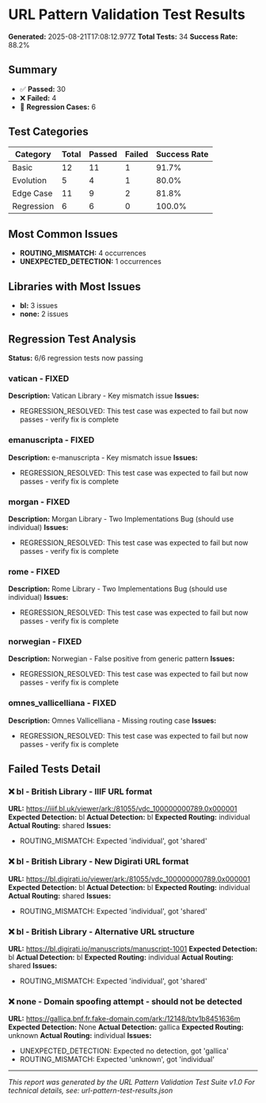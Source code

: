 # URL Pattern Validation Test Results

**Generated:** 2025-08-21T17:08:12.977Z
**Total Tests:** 34
**Success Rate:** 88.2%

## Summary

- ✅ **Passed:** 30
- ❌ **Failed:** 4
- 🔧 **Regression Cases:** 6

## Test Categories

| Category | Total | Passed | Failed | Success Rate |
|----------|-------|--------|--------|--------------|
| Basic | 12 | 11 | 1 | 91.7% |
| Evolution | 5 | 4 | 1 | 80.0% |
| Edge Case | 11 | 9 | 2 | 81.8% |
| Regression | 6 | 6 | 0 | 100.0% |

## Most Common Issues

- **ROUTING_MISMATCH:** 4 occurrences
- **UNEXPECTED_DETECTION:** 1 occurrences

## Libraries with Most Issues

- **bl:** 3 issues
- **none:** 2 issues

## Regression Test Analysis

**Status:** 6/6 regression tests now passing

### vatican - FIXED
**Description:** Vatican Library - Key mismatch issue
**Issues:**
- REGRESSION_RESOLVED: This test case was expected to fail but now passes - verify fix is complete

### emanuscripta - FIXED
**Description:** e-manuscripta - Key mismatch issue
**Issues:**
- REGRESSION_RESOLVED: This test case was expected to fail but now passes - verify fix is complete

### morgan - FIXED
**Description:** Morgan Library - Two Implementations Bug (should use individual)
**Issues:**
- REGRESSION_RESOLVED: This test case was expected to fail but now passes - verify fix is complete

### rome - FIXED
**Description:** Rome Library - Two Implementations Bug (should use individual)
**Issues:**
- REGRESSION_RESOLVED: This test case was expected to fail but now passes - verify fix is complete

### norwegian - FIXED
**Description:** Norwegian - False positive from generic pattern
**Issues:**
- REGRESSION_RESOLVED: This test case was expected to fail but now passes - verify fix is complete

### omnes_vallicelliana - FIXED
**Description:** Omnes Vallicelliana - Missing routing case
**Issues:**
- REGRESSION_RESOLVED: This test case was expected to fail but now passes - verify fix is complete


## Failed Tests Detail

### ❌ bl - British Library - IIIF URL format
**URL:** https://iiif.bl.uk/viewer/ark:/81055/vdc_100000000789.0x000001
**Expected Detection:** bl
**Actual Detection:** bl
**Expected Routing:** individual
**Actual Routing:** shared
**Issues:**
- ROUTING_MISMATCH: Expected 'individual', got 'shared'

### ❌ bl - British Library - New Digirati URL format
**URL:** https://bl.digirati.io/viewer/ark:/81055/vdc_100000000789.0x000001
**Expected Detection:** bl
**Actual Detection:** bl
**Expected Routing:** individual
**Actual Routing:** shared
**Issues:**
- ROUTING_MISMATCH: Expected 'individual', got 'shared'

### ❌ bl - British Library - Alternative URL structure
**URL:** https://bl.digirati.io/manuscripts/manuscript-1001
**Expected Detection:** bl
**Actual Detection:** bl
**Expected Routing:** individual
**Actual Routing:** shared
**Issues:**
- ROUTING_MISMATCH: Expected 'individual', got 'shared'

### ❌ none - Domain spoofing attempt - should not be detected
**URL:** https://gallica.bnf.fr.fake-domain.com/ark:/12148/btv1b8451636m
**Expected Detection:** None
**Actual Detection:** gallica
**Expected Routing:** unknown
**Actual Routing:** individual
**Issues:**
- UNEXPECTED_DETECTION: Expected no detection, got 'gallica'
- ROUTING_MISMATCH: Expected 'unknown', got 'individual'


---

*This report was generated by the URL Pattern Validation Test Suite v1.0*
*For technical details, see: url-pattern-test-results.json*
